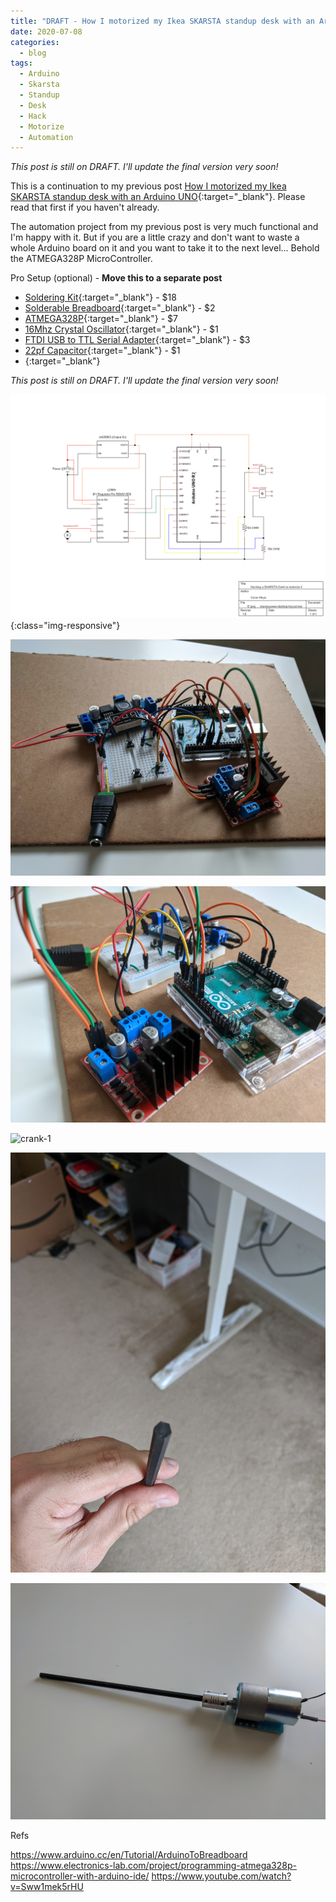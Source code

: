 ```yaml
---
title: "DRAFT - How I motorized my Ikea SKARSTA standup desk with an Arduino UNO - PRO version"
date: 2020-07-08
categories:
  - blog
tags:
  - Arduino
  - Skarsta
  - Standup
  - Desk
  - Hack
  - Motorize
  - Automation
---
```


*This post is still on DRAFT. I'll update the final version very soon!*

This is a continuation to my previous post [How I motorized my Ikea SKARSTA standup desk with an Arduino UNO](/blog/motorizing-standup-desk){:target="_blank"}. Please read that first if you haven't already.

The automation project from my previous post is very much functional and I'm happy with it. But if you are a little crazy and don't want to waste a whole Arduino board on it and you want to take it to the next level... Behold the ATMEGA328P MicroController.

Pro Setup (optional) - **Move this to a separate post**
- [Soldering Kit](https://www.amazon.com/dp/B07GTGGLXN/ref=cm_sw_em_r_mt_dp_U_TRObFb0JFGGWQ){:target="_blank"} - $18
- [Solderable Breadboard](https://www.amazon.com/gp/product/B07ZV8FWM4/ref=ppx_yo_dt_b_asin_title_o08_s01?ie=UTF8&psc=1){:target="_blank"} - $2
- [ATMEGA328P](https://www.amazon.com/dp/B007SH0D0A/ref=cm_sw_em_r_mt_dp_U_HTObFbWK427VX){:target="_blank"} - $7
- [16Mhz Crystal Oscillator](https://www.amazon.com/dp/B0816FWKNT/ref=cm_sw_em_r_mt_dp_U_JTObFbTGDA42T){:target="_blank"} - $1
- [FTDI USB to TTL Serial Adapter](https://www.amazon.com/dp/B07XF2SLQ1/ref=cm_sw_em_r_mt_dp_U_LTObFbB347AW2){:target="_blank"} - $3
- [22pf Capacitor](https://www.amazon.com/dp/B083WQNRDK/ref=cm_sw_em_r_mt_dp_U_PTObFbG2Z1XT1){:target="_blank"} - $1
- [](){:target="_blank"}


*This post is still on DRAFT. I'll update the final version very soon!*





<!-- [](){:target="_blank"} -->

![circuit-diagram](/assets/images/motorizing-standup-desk/circuit-diagram.png){:class="img-responsive"}

![arduino-bread-1](/assets/images/motorizing-standup-desk/arduino-bread-1.jpg)

![arduino-bread-2](/assets/images/motorizing-standup-desk/arduino-bread-2.jpg)

![crank-1](/assets/images/motorizing-standup-desk/crank-1.jpg)

![crank-2](/assets/images/motorizing-standup-desk/crank-2.jpg)

![motor-with-allen](/assets/images/motorizing-standup-desk/motor-with-allen.jpg)


Refs

https://www.arduino.cc/en/Tutorial/ArduinoToBreadboard
https://www.electronics-lab.com/project/programming-atmega328p-microcontroller-with-arduino-ide/
https://www.youtube.com/watch?v=Sww1mek5rHU


<!-- <a href="/assets/images/circuit-diagram.png">
  <img src="/assets/images/circuit-diagram.png" alt="Circuit Diagram">
</a> -->

<!-- ```ruby
def print_hi(name)
  puts "Hi, #{name}"
end
print_hi('Tom')
#=> prints 'Hi, Tom' to STDOUT.
``` -->

<!-- [jekyll-docs]: https://jekyllrb.com/docs/home
[jekyll-gh]:   https://github.com/jekyll/jekyll
[jekyll-talk]: https://talk.jekyllrb.com/ -->
